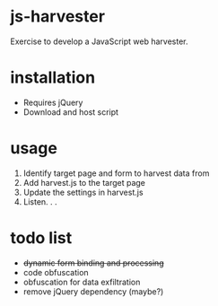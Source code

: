 # js-harvester
Exercise to develop a JavaScript web harvester.
# installation
* Requires jQuery
* Download and host script
# usage
1. Identify target page and form to harvest data from
2. Add harvest.js to the target page
3. Update the settings in harvest.js
4. Listen. . .
# todo list
* ~~dynamic form binding and processing~~
* code obfuscation
* obfuscation for data exfiltration
* remove jQuery dependency (maybe?)
